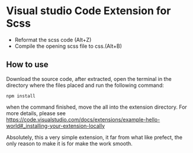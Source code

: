 # Visual studio Code Extension for Scss

* Reformat the scss code (Alt+Z)
* Compile the opening scss file to css.(Alt+B)

## How to use

Download the source code, after extracted,
open the terminal in the directory where the files placed and
run the following command:
```
npm install
```
when the command finished, move the all into the extension directory.
For more details, please see <https://code.visualstudio.com/docs/extensions/example-hello-world#_installing-your-extension-locally>

Absolutely, this a very simple extension, it far from what like prefect, the only reason to make it is for make the work smooth.

